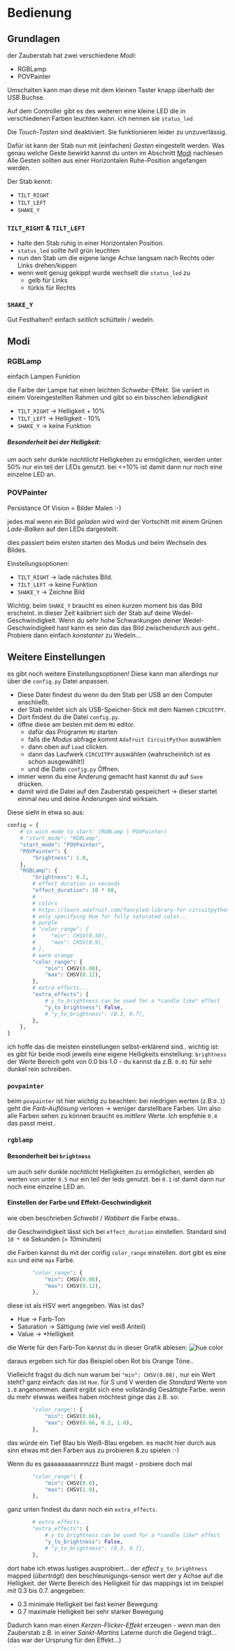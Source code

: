 # Bedienung

## Grundlagen

der Zauberstab hat zwei verschiedene _Modi_:

-   RGBLamp
-   POVPainter

Umschalten kann man diese mit dem kleinen Taster knapp überhalb der USB Buchse.

<!-- TODO: FOTO EINFÜGEN! -->

Auf dem Controller gibt es des weiteren eine kleine LED die in verschiedenen Farben leuchten kann.
ich nennen sie `status_led`

Die _Touch-Tasten_ sind deaktiviert.
Sie funktionieren leider zu unzuverlässig.

Dafür ist kann der Stab nun mit (einfachen) _Gesten_ eingestellt werden.
Was genau welche Geste bewirkt kannst du unten im Abschnitt [Modi](#modi) nachlesen
Alle Gesten sollten aus einer Horizontalen Ruhe-Position angefangen werden.

Der Stab kennt:

-   `TILT_RIGHT`
-   `TILT_LEFT`
-   `SHAKE_Y`

### `TILT_RIGHT` & `TILT_LEFT`

-   halte den Stab ruhig in einer Horizontalen Position.
-   `status_led` sollte _hell_ grün leuchten
-   nun den Stab um die eigene lange Achse langsam nach Rechts oder Links drehen/kippen
-   wenn weit genug gekippt wurde wechselt die `status_led` zu
    -   gelb für Links
    -   türkis für Rechts

### `SHAKE_Y`

Gut Festhalten!!
einfach _seitlich_ schütteln / wedeln.

## Modi

### RGBLamp

einfach Lampen Funktion

die Farbe der Lampe hat einen leichten *Schwebe*-Effekt.
Sie variiert in einem Voreingestellten Rahmen und gibt so ein bisschen *lebendigkeit*

-   `TILT_RIGHT` → Helligkeit + 10%
-   `TILT_LEFT` → Helligkeit - 10%
-   `SHAKE_Y` → keine Funktion

##### Besonderheit bei der Helligkeit:
um auch sehr dunkle *nachtlicht* Helligkeiten zu ermöglichen, 
werden unter 50% nur ein teil der LEDs genutzt. 
bei <=10% ist damit dann nur noch eine einzelne LED an.



### POVPainter

Persistance Of Vision = Bilder Malen :-)

jedes mal wenn ein Bild _geladen_ wird wird der Vortschitt mit einem Grünen _Lade-Balken_ auf den LEDs dargestellt.

dies passiert beim ersten starten des Modus und beim Wechseln des Bildes.

Einstellungsoptionen:

-   `TILT_RIGHT` → lade nächstes Bild.
-   `TILT_LEFT` → keine Funktion
-   `SHAKE_Y` → Zeichne Bild

Wichtig: beim `SHAKE_Y` braucht es einen kurzen moment bis das Bild erscheint.
in dieser Zeit kalibriert sich der Stab auf deine Wedel-Geschwindigkeit.
Wenn du sehr hohe Schwankungen deiner Wedel-Geschwindigkeit hast kann es sein das das Bild zwischendurch aus geht..
Probiere dann einfach _konstanter_ zu Wedeln...

## Weitere Einstellungen

es gibt noch weitere Einstellungsoptionen! Diese kann man allerdings nur über die `config.py` Datei anpassen.

- Diese Datei findest du wenn du den Stab per USB an den Computer anschließt.
- der Stab meldet sich als USB-Speicher-Stick mit dem Namen `CIRCUITPY`.
- Dort findest du die Datei `config.py`.
- öffne diese am besten mit dem `MU` editor.
    - dafür das Programm `MU` starten
    - falls die *Modus* abfrage kommt `Adafruit CircuitPython` auswählen
    - dann oben auf `Load` clicken. 
    - dann das Laufwerk `CIRCUITPY` auswählen (wahrscheinlich ist es schon ausgewählt!)
    - und die Datei `config.py` Öffnen.
- immer wenn du eine Änderung gemacht hast kannst du auf `Save` drücken.
- damit wird die Datei auf den Zauberstab gespeichert → dieser startet einmal neu und deine Änderungen sind wirksam.

Diese sieht in etwa so aus:
```python
config = {
    # in wich mode to start: (RGBLamp | POVPainter)
    # "start_mode": "RGBLamp",
    "start_mode": "POVPainter",
    "POVPainter": {
        "brightness": 1.0,
    },
    "RGBLamp": {
        "brightness": 0.2,
        # effect duration in seconds
        "effect_duration": 10 * 60,
        #
        # colors
        # https://learn.adafruit.com/fancyled-library-for-circuitpython/colors#hsv-colors-2981215
        # only specifying Hue for fully saturated color..
        # purple
        # "color_range": {
        #     "min": CHSV(0.50),
        #     "max": CHSV(0.9),
        # },
        # warm orange
        "color_range": {
            "min": CHSV(0.08),
            "max": CHSV(0.12),
        },
        # extra effects...
        "extra_effects": {
            # y_to_brightness can be used for a *candle like* effect
            "y_to_brightness": False,
            # "y_to_brightness": (0.3, 0.7),
        },
    },
}
```

ich hoffe das die meisten einstellungen selbst-erklärend sind..
wichtig ist:
es gibt für beide modi jeweils eine eigene Helligkeits einstellung:
`brightness`
der Werte Bereich geht von 0.0 bis 1.0 - du kannst da z.B. `0.01` für sehr dunkel rein schreiben.

### `povpainter`
beim `povpainter` ist hier wichtig zu beachten: 
bei niedrigen werten (z.B:`0.1`) geht die *Farb-Auflösung* verloren → weniger darstellbare Farben.
Um also alle Farben sehen zu können braucht es *mittlere* Werte. 
Ich empfehle `0.4` das passt meist..

### `rgblamp`

#### Besonderheit bei `brightness`
um auch sehr dunkle *nachtlicht* Helligkeiten zu ermöglichen, 
werden ab werten von unter `0.5` nur ein teil der leds genutzt. 
bei `0.1` ist damit dann nur noch eine einzelne LED an.

#### Einstellen der Farbe und Effekt-Geschwindigkeit
wie oben beschrieben *Schwebt* / *Wabbert* die Farbe etwas..

die Geschwindigkeit lässt sich bei `effect_duration` einstellen.
Standard sind `10 * 60` Sekunden (= 10minuten)

die Farben kannst du mit der config `color_range` einstellen.
dort gibt es eine `min` und eine `max` Farbe.
```python
        "color_range": {
            "min": CHSV(0.08),
            "max": CHSV(0.12),
        },
```
diese ist als HSV wert angegeben.
Was ist das?
- Hue → Farb-Ton
- Saturation → Sättigung (wie viel weiß Anteil)
- Value → *Helligkeit

die Werte für den Farb-Ton kannst du in dieser Grafik ablesen:
![hue color](../color_hue.svg)

daraus ergeben sich für das Beispiel oben Rot bis Orange Töne..

Vielleicht fragst du dich nun warum bei `"min": CHSV(0.08),` nur ein Wert steht?
ganz einfach: das ist `Hue`. für S und V werden die *Standard* Werte von `1.0` angenommen.
damit ergibt sich eine vollständig Gesättigte Farbe.
wenn du mehr etwwas weißes haben möchtest ginge das z.B. so:
```python
        "color_range": {
            "min": CHSV(0.66),
            "max": CHSV(0.66, 0.2, 1.0),
        },
```
das würde ein Tief Blau bis Weiß-Blau ergeben.
es macht hier durch aus sinn etwas mit den Farben aus zu probieren & zu spielen :-)

Wenn du es gaaaaaaaaannnzzz Bunt magst - probiere doch mal
```python
        "color_range": {
            "min": CHSV(0.0),
            "max": CHSV(1.0),
        },
```

ganz unten findest du dann noch ein `extra_effects`.
```python
        # extra effects...
        "extra_effects": {
            # y_to_brightness can be used for a *candle like* effect
            "y_to_brightness": False,
            # "y_to_brightness": (0.3, 0.7),
        },
```
dort habe ich etwas lustiges ausprobiert...
der *effect* `y_to_brightness`  mapped (*überträgt*) den beschleunigungs-sensor wert der y Achse auf die Helligkeit.
der Werte Bereich des Helligkeit für das mappings ist im beispiel mit 0.3 bis 0.7. angegeben: 
- 0.3 minimale Helligkeit bei fast keiner  Bewegung
- 0.7 maximale Helligkeit bei sehr starker Bewegung

Dadurch kann man einen *Kerzen-Flicker-Effekt* erzeugen - 
wenn man den Zauberstab z.B. in einer *Sankt-Martins* Laterne durch die Gegend trägt...
(das war der Ursprung für den Effekt...)
